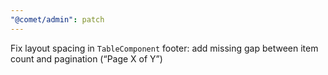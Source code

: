 ```yaml
---
"@comet/admin": patch
---
```


Fix layout spacing in `TableComponent` footer: add missing gap between item count and pagination (“Page X of Y”)
